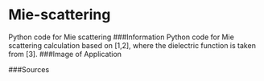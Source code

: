 # Mie-scattering
Python code for Mie scattering
###Information
Python code for Mie scattering calculation based on [1,2], where the dielectric function is taken from [3].
###Image of Application

###Sources
